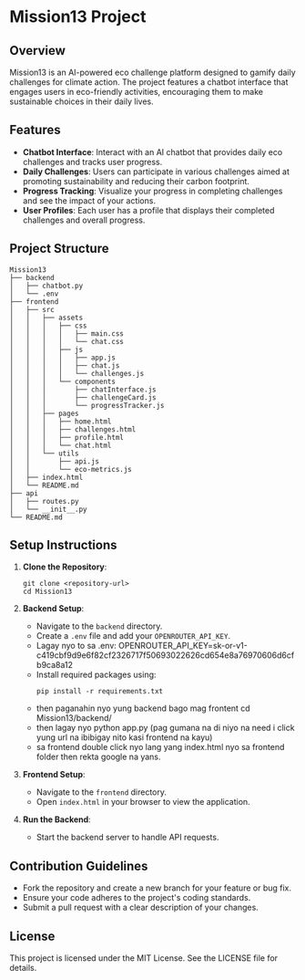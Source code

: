 # Mission13 Project

## Overview
Mission13 is an AI-powered eco challenge platform designed to gamify daily challenges for climate action. The project features a chatbot interface that engages users in eco-friendly activities, encouraging them to make sustainable choices in their daily lives.

## Features
- **Chatbot Interface**: Interact with an AI chatbot that provides daily eco challenges and tracks user progress.
- **Daily Challenges**: Users can participate in various challenges aimed at promoting sustainability and reducing their carbon footprint.
- **Progress Tracking**: Visualize your progress in completing challenges and see the impact of your actions.
- **User Profiles**: Each user has a profile that displays their completed challenges and overall progress.

## Project Structure
```
Mission13
├── backend
│   ├── chatbot.py
│   └── .env
├── frontend
│   ├── src
│   │   ├── assets
│   │   │   ├── css
│   │   │   │   ├── main.css
│   │   │   │   └── chat.css
│   │   │   ├── js
│   │   │   │   ├── app.js
│   │   │   │   ├── chat.js
│   │   │   │   └── challenges.js
│   │   │   └── components
│   │   │       ├── chatInterface.js
│   │   │       ├── challengeCard.js
│   │   │       └── progressTracker.js
│   │   ├── pages
│   │   │   ├── home.html
│   │   │   ├── challenges.html
│   │   │   ├── profile.html
│   │   │   └── chat.html
│   │   └── utils
│   │       ├── api.js
│   │       └── eco-metrics.js
│   ├── index.html
│   └── README.md
├── api
│   ├── routes.py
│   └── __init__.py
└── README.md
```

## Setup Instructions
1. **Clone the Repository**: 
   ```
   git clone <repository-url>
   cd Mission13
   ```

2. **Backend Setup**:
   - Navigate to the `backend` directory.
   - Create a `.env` file and add your `OPENROUTER_API_KEY`.
   - Lagay nyo to sa .env: OPENROUTER_API_KEY=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
   - Install required packages using:
     ```
     pip install -r requirements.txt
     ```
   - then paganahin nyo yung backend bago mag frontent cd Mission13/backend/
   - then lagay nyo python app.py (pag gumana na di niyo na need i click yung url na ibibigay nito kasi frontend na kayu)
   -  sa frontend double click nyo lang yang index.html nyo sa frontend folder then rekta google na yans.

3. **Frontend Setup**:
   - Navigate to the `frontend` directory.
   - Open `index.html` in your browser to view the application.

4. **Run the Backend**:
   - Start the backend server to handle API requests.

## Contribution Guidelines
- Fork the repository and create a new branch for your feature or bug fix.
- Ensure your code adheres to the project's coding standards.
- Submit a pull request with a clear description of your changes.

## License
This project is licensed under the MIT License. See the LICENSE file for details.
